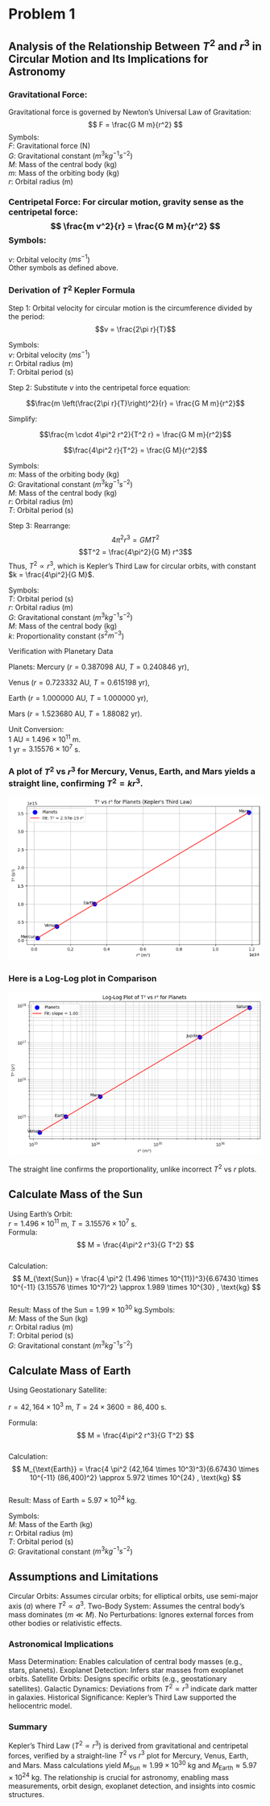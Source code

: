 # Problem 1

## Analysis of the Relationship Between $T^2$ and $r^3$ in Circular Motion and Its Implications for Astronomy

### Gravitational Force:

Gravitational force is governed by Newton’s Universal Law of Gravitation:$$ F = \frac{G M m}{r^2} $$Symbols:  
$F$: Gravitational force (N)  
$G$: Gravitational constant ($m^3 kg^{-1} s^{-2}$)  
$M$: Mass of the central body (kg)  
$m$: Mass of the orbiting body (kg)  
$r$: Orbital radius (m)


### Centripetal Force: For circular motion, gravity sense as the centripetal force:$$ \frac{m v^2}{r} = \frac{G M m}{r^2} $$Symbols:  
$v$: Orbital velocity ($m s^{-1}$)  
Other symbols as defined above.

### Derivation of $T^2$ Kepler Formula

Step 1: Orbital velocity for circular motion is the circumference divided by the period:$$v = \frac{2\pi r}{T}$$

Symbols:  
$v$: Orbital velocity ($m s^{-1}$)  
$r$: Orbital radius (m)  
$T$: Orbital period (s)


Step 2: Substitute $v$ into the centripetal force equation: 


$$\frac{m \left(\frac{2\pi r}{T}\right)^2}{r} = \frac{G M m}{r^2}$$ 

Simplify: 

$$\frac{m \cdot 4\pi^2 r^2}{T^2 r} = \frac{G M m}{r^2}$$ 

$$\frac{4\pi^2 r}{T^2} = \frac{G M}{r^2}$$

Symbols:  
$m$: Mass of the orbiting body (kg)  
$G$: Gravitational constant ($m^3 kg^{-1} s^{-2}$)  
$M$: Mass of the central body (kg)  
$r$: Orbital radius (m)  
$T$: Orbital period (s)


Step 3: Rearrange: $$4\pi^2 r^3 = G M T^2$$ $$T^2 = \frac{4\pi^2}{G M} r^3$$ Thus, $T^2 \propto r^3$, which is Kepler’s Third Law for circular orbits, with constant $k = \frac{4\pi^2}{G M}$.

Symbols:  
$T$: Orbital period (s)  
$r$: Orbital radius (m)  
$G$: Gravitational constant ($m^3 kg^{-1} s^{-2}$)  
$M$: Mass of the central body (kg)  
$k$: Proportionality constant ($s^2 m^{-3}$)



Verification with Planetary Data

Planets: 
Mercury ($r = 0.387098$ AU, $T = 0.240846$ yr), 

Venus ($r = 0.723332$ AU, $T = 0.615198$ yr), 

Earth ($r = 1.000000$ AU, $T = 1.000000$ yr), 

Mars ($r = 1.523680$ AU, $T = 1.88082$ yr).

Unit Conversion:  
$1$ AU = $1.496 \times 10^{11}$ m.  
$1$ yr = $3.15576 \times 10^7$ s.


### A plot of $T^2$ vs $r^3$ for Mercury, Venus, Earth, and Mars yields a straight line, confirming $T^2 = k r^3$.

![alt text](image.png)

### Here is a Log-Log plot in Comparison

![alt text](image-1.png)

The straight line confirms the proportionality, unlike incorrect $T^2$ vs $r$ plots.

## Calculate Mass of the Sun

Using Earth’s Orbit:  
$r = 1.496 \times 10^{11}$ m, $T = 3.15576 \times 10^7$ s.  
Formula: $$ M = \frac{4\pi^2 r^3}{G T^2} $$  
Calculation:$$ M_{\text{Sun}} = \frac{4 \pi^2 (1.496 \times 10^{11})^3}{6.67430 \times 10^{-11} (3.15576 \times 10^7)^2} \approx 1.989 \times 10^{30} , \text{kg} $$  
Result: Mass of the Sun = $1.99 \times 10^{30}$ kg.Symbols:  
$M$: Mass of the Sun (kg)  
$r$: Orbital radius (m)  
$T$: Orbital period (s)  
$G$: Gravitational constant ($m^3 kg^{-1} s^{-2}$)

## Calculate Mass of Earth

Using Geostationary Satellite:  

$r = 42,164 \times 10^3$ m, $T = 24 \times 3600 = 86,400$ s.  

Formula: $$ M = \frac{4\pi^2 r^3}{G T^2} $$  
Calculation:$$ M_{\text{Earth}} = \frac{4 \pi^2 (42,164 \times 10^3)^3}{6.67430 \times 10^{-11} (86,400)^2} \approx 5.972 \times 10^{24} , \text{kg} $$  
Result: Mass of Earth = $5.97 \times 10^{24}$ kg.

Symbols:  
$M$: Mass of the Earth (kg)  
$r$: Orbital radius (m)  
$T$: Orbital period (s)  
$G$: Gravitational constant ($m^3 kg^{-1} s^{-2}$)



## Assumptions and Limitations

Circular Orbits: Assumes circular orbits; for elliptical orbits, use semi-major axis ($a$) where $T^2 \propto a^3$.
Two-Body System: Assumes the central body’s mass dominates ($m \ll M$).
No Perturbations: Ignores external forces from other bodies or relativistic effects.

### Astronomical Implications

Mass Determination: Enables calculation of central body masses (e.g., stars, planets).
Exoplanet Detection: Infers star masses from exoplanet orbits.
Satellite Orbits: Designs specific orbits (e.g., geostationary satellites).
Galactic Dynamics: Deviations from $T^2 \propto r^3$ indicate dark matter in galaxies.
Historical Significance: Kepler’s Third Law supported the heliocentric model.

### Summary

Kepler’s Third Law ($T^2 \propto r^3$) is derived from gravitational and centripetal forces, verified by a straight-line $T^2$ vs $r^3$ plot for Mercury, Venus, Earth, and Mars.
Mass calculations yield $M_{\text{Sun}} \approx 1.99 \times 10^{30}$ kg and $M_{\text{Earth}} \approx 5.97 \times 10^{24}$ kg.
The relationship is crucial for astronomy, enabling mass measurements, orbit design, exoplanet detection, and insights into cosmic structures.

